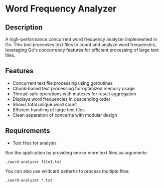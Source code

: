 # Word Frequency Analyzer

## Description

A high-performance concurrent word frequency analyzer implemented in Go. This tool processes text files to count and analyze word frequencies, leveraging Go's concurrency features for efficient processing of large text files.

## Features

- Concurrent text file processing using goroutines
- Chunk-based text processing for optimized memory usage
- Thread-safe operations with mutexes for result aggregation
- Displays word frequencies in descending order
- Shows total unique word count
- Efficient handling of large text files
- Clean separation of concerns with modular design

## Requirements

- Text files for analysis

Run the application by providing one or more text files as arguments:

```
./word-analyzer file1.txt
```

You can also use wildcard patterns to process multiple files:

```
./word-analyzer *.txt
```
